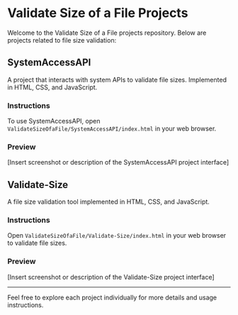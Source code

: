 # Validate Size of a File Projects

Welcome to the Validate Size of a File projects repository. Below are projects related to file size validation:

## SystemAccessAPI

A project that interacts with system APIs to validate file sizes. Implemented in HTML, CSS, and JavaScript.

### Instructions

To use SystemAccessAPI, open `ValidateSizeOfaFile/SystemAccessAPI/index.html` in your web browser.

### Preview

[Insert screenshot or description of the SystemAccessAPI project interface]

## Validate-Size

A file size validation tool implemented in HTML, CSS, and JavaScript.

### Instructions

Open `ValidateSizeOfaFile/Validate-Size/index.html` in your web browser to validate file sizes.

### Preview

[Insert screenshot or description of the Validate-Size project interface]

---

Feel free to explore each project individually for more details and usage instructions.
